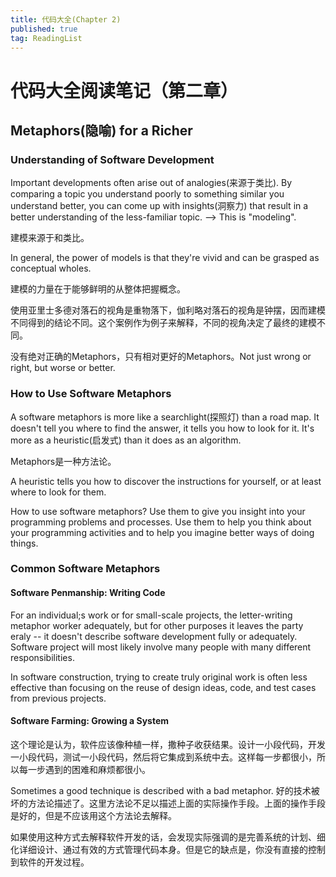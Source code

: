 ```yaml
---
title: 代码大全(Chapter 2)
published: true
tag: ReadingList
---
```

# 代码大全阅读笔记（第二章）

## Metaphors(隐喻) for a Richer
### Understanding of Software Development
Important developments often arise out of analogies(来源于类比). By comparing a topic you understand poorly to something similar you understand better, you can come up with insights(洞察力) that result in a better understanding of the less-familiar topic. --> This is "modeling".

建模来源于和类比。

In general, the power of models is that they're vivid and can be grasped as conceptual wholes.

建模的力量在于能够鲜明的从整体把握概念。

使用亚里士多德对落石的视角是重物落下，伽利略对落石的视角是钟摆，因而建模不同得到的结论不同。这个案例作为例子来解释，不同的视角决定了最终的建模不同。

没有绝对正确的Metaphors，只有相对更好的Metaphors。Not just wrong or right, but worse or better.

### How to Use Software Metaphors
A software metaphors is more like a searchlight(探照灯) than a road map. It doesn't tell you where to find the answer, it tells you how to look for it. It's more as a heuristic(启发式) than it does as an algorithm.

Metaphors是一种方法论。

A heuristic tells you how to discover the instructions for yourself, or at least where to look for them.

How to use software metaphors?
Use them to give you insight into your programming problems and processes. Use them to help you think about your programming activities and to help you imagine better ways of doing things. 


### Common Software Metaphors
#### Software Penmanship: Writing Code
For an individual;s work or for small-scale projects, the letter-writing metaphor worker adequately, but for other purposes it leaves the party eraly -- it doesn't describe software development fully or adequately.
Software project will most likely involve many people with many different responsibilities.

In software construction, trying to create truly original work is often less effective than focusing on the reuse of design ideas, code, and test cases from previous projects.

#### Software Farming: Growing a System
这个理论是认为，软件应该像种植一样，撒种子收获结果。设计一小段代码，开发一小段代码，测试一小段代码，然后将它集成到系统中去。这样每一步都很小，所以每一步遇到的困难和麻烦都很小。

Sometimes a good technique is described with a bad metaphor. 好的技术被坏的方法论描述了。这里方法论不足以描述上面的实际操作手段。上面的操作手段是好的，但是不应该用这个方法论去解释。

如果使用这种方式去解释软件开发的话，会发现实际强调的是完善系统的计划、细化详细设计、通过有效的方式管理代码本身。但是它的缺点是，你没有直接的控制到软件的开发过程。
